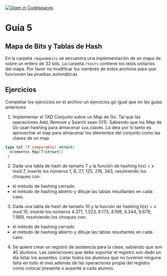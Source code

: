 [![Open in Codespaces](https://classroom.github.com/assets/launch-codespace-f4981d0f882b2a3f0472912d15f9806d57e124e0fc890972558857b51b24a6f9.svg)](https://classroom.github.com/open-in-codespaces?assignment_repo_id=10760093)
# Guía 5
## Mapa de Bits y Tablas de Hash

En la carpeta `/mapadebits` se encuentra una implementación de un mapa de sobre un entero de 32 bits.
La carpeta `/tests` contiene los tests unitarios del mapa. Por favor no modificar los nombres de estos archivos para que funcionen las pruebas automáticas

## Ejercicios

Completar los ejercicios en el archivo un ejercicios.go igual que en las guías anteriores

1. Implementar el TAD Conjunto sobre un Map de Go. Tal que las operaciones Add, Remove y Search sean O(1). Sabiendo que los Map de Go usan hashing para almacenar sus claves. La idea por lo tanto es aprovechar el map para almacenar los elementos del conjunto como las claves de un map.
```go
type Set [T comparable] struct{
  elementos Map[T]struct{}
 }
 ```
  

2. Dada una tabla de hash de tamaño 7 y la función de hashing h(x) = x mod 7, inserte los números 1, 8, 27, 125, 216, 343, resolviendo los choques con:
  - el método de hashing cerrado
  - el método de hashing abierto
y dibuje las tablas resultantes en cada caso.

3. Dada una tabla de hash de tamaño 10 y la función de hashing h(x) = x mod 10, inserte los números 4.371, 1.323, 6.173, 4.199, 4.344, 9.679, 1.989, resolviendo los choques con:
  - el método de hashing cerrado
  - el método de hashing abierto
y dibuje las tablas resultantes en cada caso.

4. Se quiere crear un registro de asistencia para la clase, sabiendo que son 40 alumnos. Las operaciones que debe soportar el registro son dado un día listar los ausentes. Listar todos los alumnos que no tuvieron ninguna falta en todo el mes además de las operaciones propia del registro como colocar presente o ausente a cada alumno.



